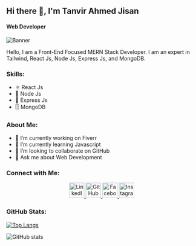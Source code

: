 ## Hi there 👋, I'm Tanvir Ahmed Jisan
#### Web Developer

![Banner](https://i.ibb.co.com/5WYjqgsW/What-is-MERN-Stack-1024x371-jpg.webp)

Hello, I am a Front-End Focused MERN Stack Developer. I am an expert in Tailwind, React Js, Node Js, Express Js, and MongoDB.

### Skills:
- ⚛️ React Js  
- 🔗 Node Js  
- 🚀 Express Js  
- 🗄️ MongoDB  

### About Me:
- 🔭 I’m currently working on Fiverr  
- 🌱 I’m currently learning Javascript  
- 👯 I’m looking to collaborate on GitHub  
- 💬 Ask me about Web Development  

### Connect with Me:

<p align="center">
  <a href="https://www.linkedin.com/in/tanvirahmedjisan/" target="_blank">
    <img src="https://cdn.jsdelivr.net/npm/simple-icons@3.0.1/icons/linkedin.svg" alt="LinkedIn" height="40">
  </a>
  <a href="https://github.com/Jisan-05" target="_blank">
    <img src="https://cdn.jsdelivr.net/npm/simple-icons@3.0.1/icons/github.svg" alt="GitHub" height="40">
  </a>
  <a href="https://www.facebook.com/profile.php?id=100066276038929" target="_blank">
    <img src="https://cdn.jsdelivr.net/npm/simple-icons@3.0.1/icons/facebook.svg" alt="Facebook" height="40">
  </a>
  <a href="https://www.instagram.com/jisan_1212/" target="_blank">
    <img src="https://cdn.jsdelivr.net/npm/simple-icons@3.0.1/icons/instagram.svg" alt="Instagram" height="40">
  </a>
</p>

### GitHub Stats:
[![Top Langs](https://github-readme-stats.vercel.app/api/top-langs/?username=Jisan-05)](https://github.com/anuraghazra/github-readme-stats)  

![GitHub stats](https://github-readme-stats.vercel.app/api?username=Jisan-05&show_icons=true&count_private=true)  
